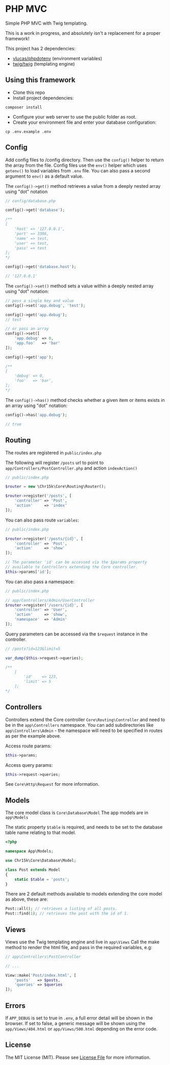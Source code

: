 # PHP MVC
Simple PHP MVC with Twig templating.

This is a work in progress, and absolutely isn't a replacement for a proper framework!

This project has 2 dependencies:

- [vlucas/phpdotenv](https://github.com/vlucas/phpdotenv) (environment variables)
- [twig/twig](https://github.com/twigphp/Twig) (templating engine)

## Using this framework
* Clone this repo
* Install project dependencies:
```
composer install
```
* Configure your web server to use the public folder as root.
* Create your environment file and enter your database configuration:
```
cp .env.example .env
```

## Config
Add config files to /config directory. Then use the `config()` helper to return the array from the file.
Config files use the `env()` helper which uses `getenv()` to load variables from `.env` file. You can also pass a second argument to `env()` as a default value.

The `config()->get()` method retrieves a value from a deeply nested array using "dot" notation

```php
// config/database.php

config()->get('database');

/**
[
    'host' => '127.0.0.1',
    'port' => 3306,
    'name' => test,
    'user' => test,
    'pass' => test
];
*/
```

```php
config()->get('database.host');

// '127.0.0.1'
```

The `config()->set()` method sets a value within a deeply nested array using "dot" notation:
```php
// pass a single key and value
config()->set('app.debug', 'test');

config()->get('app.debug');
// test

// or pass an array
config()->set([
    'app.debug' => 0,
    'app.foo'   => 'bar'
]);

config()->get('app');

/**
[
    'debug' => 0,
    'foo'   => 'bar',
];
*/
```

The `config()->has()` method checks whether a given item or items exists in an array using "dot" notation:
```php
config()->has('app.debug');

// true
```

## Routing
The routes are registered in `public/index.php`

The following will register `/posts` url to point to `app/Controllers/PostController.php` and action `indexAction()`

```php
// public/index.php

$router = new \Chr15k\Core\Routing\Router();

$router->register('/posts', [
    'controller' => 'Post',
    'action'     => 'index'
]);
```

You can also pass route `variables`:
```php
// public/index.php

$router->register('/posts/{id}', [
    'controller' => 'Post',
    'action'     => 'show'
]);

// The parameter 'id' can be accessed via the $params property 
// available to Controllers extending the Core controller.
$this->params['id'];
```

You can also pass a namespace:
```php
// public/index.php

// app/Controllers/Admin/UserController
$router->register('/users/{id}', [
    'controller' => 'User',
    'action'     => 'show',
    'namespace'  => 'Admin'
]);
```

Query parameters can be accessed via the `$request` instance in the controller.
```php
// /posts?id=123&limit=5

var_dump($this->request->queries);

/**
	[
		'id'    => 123,
		'limit' => 5
	];
*/
```

## Controllers

Controllers extend the Core controller `Core\Routing\Controller` and need to be in the `app\Controllers` namespace. You can add subdirectories like `app\Controllers\Admin` - the namespace will need to be specified in routes as per the example above.

Access route params:
```php
$this->params;
```

Access query params:
```php
$this->request->queries;
```

See `Core\Http\Request` for more information.

## Models
The core model class is `Core\Database\Model`
The app models are in `app\Models`

The static property `$table` is required, and needs to be set to the database table name relating to that model.

```php
<?php

namespace App\Models;

use Chr15k\Core\Database\Model;

class Post extends Model
{
    static $table = 'posts';
}
```

There are 2 default methods available to models extending the core model as above, these are:

```php
Post::all(); // retrieves a listing of all posts.
Post::find(1); // retrieves the post with the id of 1.
```

## Views
Views use the Twig templating engine and live in `app\Views`
Call the make method to render the html file, and pass in the required variables, e.g:
```php
// app\Controllers\PostController

// ...

View::make('Post/index.html', [
    'posts'   => $posts,
    'queries' => $queries
]);
```

## Errors
If `APP_DEBUG` is set to true in `.env`, a full error detail will be shown in the browser. If set to false, a generic message will be shown using the `app/Views/404.html` or `app/Views/500.html` depending on the error code.

## License
The MIT License (MIT). Please see [License File](https://github.com/chr15k/string/blob/master/LICENSE.md) for more information.